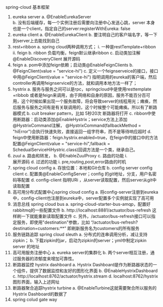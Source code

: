 spring-cloud 基本框架 
1.	eureka server
a.	@EnableEurekaServer  
b.	没有后端缓存，每一个实例注册后需要向注册中心发送心跳，server 本身也是一个client，指定自己的server:registerWithEureka: false
2.	eureka client
a.	@EnableEurekaClient
b.	要注明自己的客户端名字，等一下到server上去能找到自己
3.	rest+ribbon
a.	spring cloud两种调用方式；
i.	一种是restTemplate+ribbon 
ii.	feign
b.	ribbon 负载均衡，feign默认继承ribbon
c.	启动类加注解@EnableDiscoveryClient
 展开源码
4.	feign
a.	pom中添加feign依赖；启动类@EnableFeignClients
b.	@FeignClient(value = "service-hi")
c.	定义一个feignserveice的接口，接口中用@FeignClient(value = "service-hi") 指明调用的eureka的客户端，然后controller再调用feignservice的方法，就和调用本地方法一样了；
5.	hystrix
a.	服务与服务之间可以是rpc，springcloud中是使用resttemplate +ribbob 或者是feign来调用，由于网络和自身的原因，服务不能百分百可用，这个时候如果出现一个服务故障，将会导致server的线程用光；瘫痪，然后服务与服务之间有是有关联调用的，这个时候整个可能瘫痪。所以有了断路器模式
b.	cuit breaker pattern，比如 5秒20次 断路器将打开
c.	ribbon中使用断路器：启动类添加@EnableHystrix；service方法上添加@HystrixCommand注解， @HystrixCommand(fallbackMethod = "hiError")会执行快速失败，直接返回一组字符串，而不是等待响应超时
d.	feign中使用断路器：feign.hystrix.enabled=true，在feign中的接口中的方法配置@FeignClient(value = "service-hi",fallback = SchedualServiceHiHystric.class)回调方法是一个类，继承自己。
6.	zuul
a.	路由和转发，
b.	@EnableZuulProxy
c.	路由的功能
i.	
 展开源码
d.	过滤的功能
i.	pre,routing,post,error路由的时机
7.	spring cloud config
a.	存放位置：本地和Git仓库
b.	config server config client
c.	配置类@EnableConfigServer；config 的git地址，分支，用户名密码等配置
d.	config-client 指明URi ，从server读取配置，然后server从git中读取配置
8.	高可用分布式配置中心spring cloud config
a.	将config-server注册到eureka中，config-client也注册到eureka中，server配置多个实例就实现了高可用
9.	消息总线 spring cloud bus
a.	spring-cloud-starter-bus-amqp，配置好rabbitmq的一些配置文件
b.	http://localhost:8881/actuator/bus-refresh  这样刷一下就能重新读取配置文件
c.	另外，/actuator/bus-refresh接口可以指定服务，即使用"destination"参数，比如 “/actuator/bus-refresh?destination=customers:**” 即刷新服务名为customers的所有服务
10.	服务链路追踪 spring cloud sleuth
a.	分布式的连串调用分析，减让支持zipkin；
b.	下载zipkin的jar，启动为zipkin的server；yml中制定zipkin server 的地址
11.	高可用服务注册中心
a.	eureka server的集群化
b.	两个server相互注册，通过服务器的浓郁度来增加可靠性。
12.	断路器监控 hystrix dashboard
a.	Hystrix Dashboard是作为断路器状态的一个组件，提供了数据监控和友好的图形化界面
b.	@EnableHystrixDashboard
c.	http://localhost:8762/actuator/hystrix.stream
d.	localhost:8762/hystrix  图形界面，输入上述网址
13.	断路器聚合追踪hystrix turbine
a.	@EnableTurbine这就需要聚合所以服务的Hystrix Dashboard的数据了
14.	spring colud gate way


